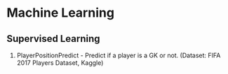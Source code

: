 # Machine Learning
## Supervised Learning
1. PlayerPositionPredict - Predict if a player is a GK or not. (Dataset: FIFA 2017 Players Dataset, Kaggle)
